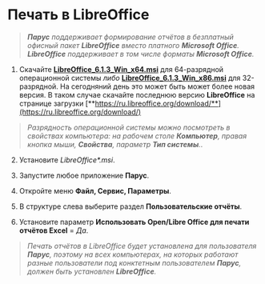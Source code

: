 # Печать в LibreOffice

> _**Парус** поддерживает формирование отчётов в безплатный офисный пакет **LibreOffice** вместо платного **Microsoft Office**. **LibreOffice** поддерживает в том числе форматы **Microsoft Office**._

1. Скачайте [**LibreOffice_6.1.3_Win_x64.msi**](http://download.documentfoundation.org/libreoffice/stable/6.1.3/win/x86_64/LibreOffice_6.1.3_Win_x64.msi) для 64-разрядной операционной системы _либо_ [**LibreOffice_6.1.3_Win_x86.msi**](http://download.documentfoundation.org/libreoffice/stable/6.1.3/win/x86/LibreOffice_6.1.3_Win_x86.msi) для 32-разрядной. На сегодняний день это может быть может более новая версия. В таком случае скачайте последнюю версию **LibreOffice** на странице загрузки [**https://ru.libreoffice.org/download/**](https://ru.libreoffice.org/download/)

> _Разрядность операционной системы можно посмотреть в свойствах компьютера: на рабочем столе **Компьютер**, правая кнопка мыши, **Свойства**, параметр **Тип системы**._.

2. Установите _LibreOffice*.msi_.

3. Запустите любое приложение **Парус**.
4. Откройте меню **Файл, Сервис, Параметры**.
5. В структуре слева выберите раздел **Пользовательские отчёты**.
6. Установите параметр **Использовать Open/Libre Office для печати отчётов Excel** = _Да_.

> _Печать отчётов в LibreOffice будет установлена для пользователя **Парус**, поэтому на всех компьютерах, на которых работают разные пользователи под конктетным пользователем **Парус**, должен быть установлен **LibreOffice**._